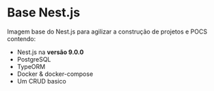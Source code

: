 # Base Nest.js

Imagem base do Nest.js para agilizar a construção de projetos e POCS contendo: 

- Nest.js na **versão 9.0.0**
- PostgreSQL
- TypeORM
- Docker & docker-compose
- Um CRUD basico